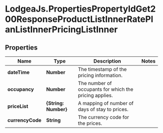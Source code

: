 # LodgeaJs.PropertiesPropertyIdGet200ResponseProductListInnerRatePlanListInnerPricingListInner

## Properties

Name | Type | Description | Notes
------------ | ------------- | ------------- | -------------
**dateTime** | **Number** | The timestamp of the pricing information. | 
**occupancy** | **Number** | The number of occupants for which the pricing applies. | 
**priceList** | **{String: Number}** | A mapping of number of days of stay to prices. | 
**currencyCode** | **String** | The currency code for the prices. | 


